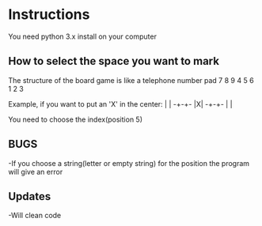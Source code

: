 # Instructions

You need python 3.x install on your computer

## How to select the space you want to mark
The structure of the board game is like a telephone  number pad
7 8 9
4 5 6
1 2 3

Example, if you want to put an 'X' in the center:
 | | 
-+-+-
 |X| 
-+-+-
 | | 

You need to choose the index(position 5)

## BUGS
-If you choose a string(letter or empty string) for the position the program will give an error

## Updates
-Will clean code